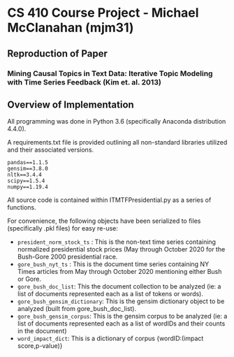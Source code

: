 # CS 410 Course Project - Michael McClanahan (mjm31)
## Reproduction of Paper

### Mining Causal Topics in Text Data: Iterative Topic Modeling with Time Series Feedback (Kim et. al. 2013)

## Overview of Implementation

All programming was done in Python 3.6 (specifically Anaconda distribution 4.4.0).

A requirements.txt file is provided outlining all non-standard libraries utilized and their associated versions.

```
pandas==1.1.5
gensim==3.8.0
nltk==3.4.4
scipy==1.5.4
numpy==1.19.4
```

All source code is contained within ITMTFPresidential.py as a series of functions.

For convenience, the following objects have been serialized to files (specifically .pkl files) for easy re-use:

- ```president_norm_stock_ts``` : This is the non-text time series containing normalized presidential stock prices (May through October 2020 for the Bush-Gore 2000 presidential race.
- ```gore_bush_nyt_ts``` : This is the document time series containing NY Times articles from May through October 2020 mentioning either Bush or Gore.
- ```gore_bush_doc_list```: This the document collection to be analyzed (ie: a list of documents represented each as a list of tokens or words).
- ```gore_bush_gensim_dictionary```: This is the gensim dictionary object to be analyzed (built from gore_bush_doc_list).
- ```gore_bush_gensim_corpus```: This is the gensim corpus to be analyzed (ie: a list of documents represented each as a list of wordIDs and their counts in the document)
- ```word_impact_dict```: This is a dictionary of corpus {wordID:(impact score,p-value)} 
